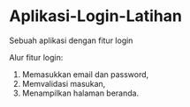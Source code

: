 # Aplikasi-Login-Latihan
Sebuah aplikasi dengan fitur login

Alur fitur login:
1. Memasukkan email dan password,
2. Memvalidasi masukan,
3. Menampilkan halaman beranda.
